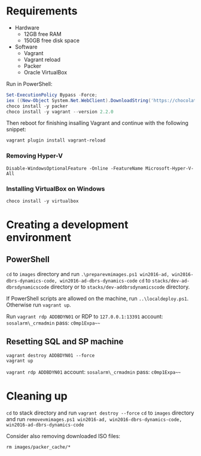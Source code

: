 # Requirements
* Hardware
  * 12GB free RAM
  * 150GB free disk space
* Software
  * Vagrant
  * Vagrant reload
  * Packer
  * Oracle VirtualBox

Run in PowerShell:
```PowerShell
Set-ExecutionPolicy Bypass -Force;
iex ((New-Object System.Net.WebClient).DownloadString('https://chocolatey.org/install.ps1'))
choco install -y packer
choco install -y vagrant --version 2.2.0
```
Then reboot for finishing insalling Vagrant and continue with the following snippet:
```PowerShell
vagrant plugin install vagrant-reload
```

### Removing Hyper-V
```
Disable-WindowsOptionalFeature -Online -FeatureName Microsoft-Hyper-V-All
```

### Installing VirtualBox on Windows
```
choco install -y virtualbox
```

# Creating a development environment

## PowerShell
`cd` to `images` directory and run `.\preparevmimages.ps1 win2016-ad, win2016-dbrs-dynamics-code, win2016-ad-dbrs-dynamics-code`
`cd` to `stacks/dev-ad-dbrsdynamicscode` directory or to `stacks/dev-addbrsdynamicscode` directory.

If PowerShell scripts are allowed on the machine, run `..\localdeploy.ps1`. Otherwise run `vagrant up`.

Run `vagrant rdp ADDBDYN01` or RDP to `127.0.0.1:13391`
account: `sosalarm\_crmadmin`
pass: `c0mp1Expa~~`

## Resetting SQL and SP machine

```
vagrant destroy ADDBDYN01 --force
vagrant up
```

`vagrant rdp ADDBDYN01`
account: `sosalarm\_crmadmin`
pass: `c0mp1Expa~~`

# Cleaning up
`cd` to stack directory and run `vagrant destroy --force`
`cd` to `images` directory and run `removevmimages.ps1 win2016-ad, win2016-dbrs-dynamics-code, win2016-ad-dbrs-dynamics-code`

Consider also removing downloaded ISO files:

`rm images/packer_cache/*`